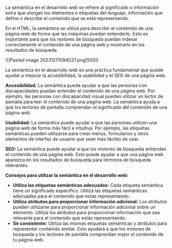 
La semántica en el desarrollo web se refiere al significado o información extra que otorgan los elementos o etiquetas del lenguaje, información que define o describe el contenido que se está representando.

En el HTML, la semántica se utiliza para describir el contenido de una página web de forma que las máquinas puedan entenderlo. Esto es importante para que los motores de búsqueda puedan indexar correctamente el contenido de una página web y mostrarlo en los resultados de búsqueda.

![[Pasted image 20231217094537.png|500]]

La semántica en el desarrollo web es una práctica fundamental que puede ayudar a mejorar la accesibilidad, la usabilidad y el SEO de una página web.

**Accesibilidad:** La semántica puede ayudar a que las personas con discapacidades puedan entender el contenido de una página web. Por ejemplo, las personas con discapacidad visual pueden utilizar un lector de pantalla para leer el contenido de una página web. La semántica ayuda a que los lectores de pantalla comprendan el significado del contenido de una página web.

**Usabilidad:** La semántica puede ayudar a que las personas utilicen una página web de forma más fácil e intuitiva. Por ejemplo, las etiquetas semánticas pueden utilizarse para crear menús, formularios y otros elementos de interfaz de usuario que sean más fáciles de usar.

**SEO:** La semántica puede ayudar a que los motores de búsqueda entiendan el contenido de una página web. Esto puede ayudar a que una página web aparezca en los resultados de búsqueda para términos de búsqueda relevantes.

**Consejos para utilizar la semántica en el desarrollo web:**

- **Utiliza las etiquetas semánticas adecuadas:** Cada etiqueta semántica tiene un significado específico. Utiliza las etiquetas semánticas adecuadas para el contenido que estás representando.
- **Utiliza atributos para proporcionar información adicional:** Los atributos pueden utilizarse para proporcionar información adicional sobre un elemento. Utiliza los atributos para proporcionar información que sea relevante para el contenido que estás representando.
- **Sé consistente:** Utiliza las mismas etiquetas semánticas y atributos para representar contenido similar. Esto ayudará a que los motores de búsqueda y los lectores de pantalla comprendan mejor el contenido de tu página web.